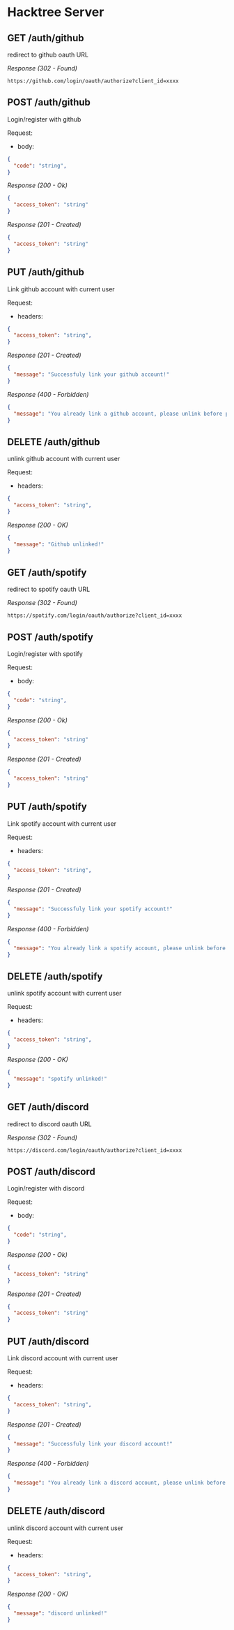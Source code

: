 # Hacktree Server

## GET /auth/github
redirect to github oauth URL

_Response (302 - Found)_
```
https://github.com/login/oauth/authorize?client_id=xxxx
```

## POST /auth/github
Login/register with github

Request:

- body:

```json
{
  "code": "string",
}
```

_Response (200 - Ok)_

```json
{
  "access_token": "string"
}
```
_Response (201 - Created)_

```json
{
  "access_token": "string"
}
```

## PUT /auth/github
Link github account with current user

Request:

- headers:

```json
{
  "access_token": "string",
}
```

_Response (201 - Created)_

```json
{
  "message": "Successfuly link your github account!"
}
```
_Response (400 - Forbidden)_
```json
{
  "message": "You already link a github account, please unlink before procced"
}
```

## DELETE /auth/github
unlink github account with current user

Request:

- headers:

```json
{
  "access_token": "string",
}
```

_Response (200 - OK)_

```json
{
  "message": "Github unlinked!"
}
```


## GET /auth/spotify
redirect to spotify oauth URL

_Response (302 - Found)_
```
https://spotify.com/login/oauth/authorize?client_id=xxxx
```

## POST /auth/spotify
Login/register with spotify

Request:

- body:

```json
{
  "code": "string",
}
```

_Response (200 - Ok)_

```json
{
  "access_token": "string"
}
```
_Response (201 - Created)_

```json
{
  "access_token": "string"
}
```

## PUT /auth/spotify
Link spotify account with current user

Request:

- headers:

```json
{
  "access_token": "string",
}
```

_Response (201 - Created)_

```json
{
  "message": "Successfuly link your spotify account!"
}
```
_Response (400 - Forbidden)_
```json
{
  "message": "You already link a spotify account, please unlink before procced"
}
```

## DELETE /auth/spotify
unlink spotify account with current user

Request:

- headers:

```json
{
  "access_token": "string",
}
```

_Response (200 - OK)_

```json
{
  "message": "spotify unlinked!"
}
```

## GET /auth/discord
redirect to discord oauth URL

_Response (302 - Found)_
```
https://discord.com/login/oauth/authorize?client_id=xxxx
```

## POST /auth/discord
Login/register with discord

Request:

- body:

```json
{
  "code": "string",
}
```

_Response (200 - Ok)_

```json
{
  "access_token": "string"
}
```
_Response (201 - Created)_

```json
{
  "access_token": "string"
}
```

## PUT /auth/discord
Link discord account with current user

Request:

- headers:

```json
{
  "access_token": "string",
}
```

_Response (201 - Created)_

```json
{
  "message": "Successfuly link your discord account!"
}
```
_Response (400 - Forbidden)_
```json
{
  "message": "You already link a discord account, please unlink before procced"
}
```

## DELETE /auth/discord
unlink discord account with current user

Request:

- headers:

```json
{
  "access_token": "string",
}
```

_Response (200 - OK)_

```json
{
  "message": "discord unlinked!"
}
```


